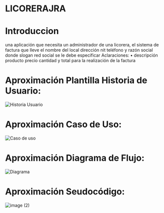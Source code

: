 # LICORERAJRA
# Introduccion


una aplicación que necesita un administrador de una licorera, el sistema de factura que lleve el nombre del local dirección nit  teléfono y razón social donde slogan red social se le debe especificar 
Aclaraciones:
• descripción producto precio cantidad y total para la realización de la factura


# Aproximación Plantilla Historia de Usuario:
![Historia Usuario](https://github.com/Jhon12z/LICORERAJRA/assets/133507283/d0935e93-8e87-4c20-bf0a-1ab0c22a8ecf)


# Aproximación Caso de Uso:
![Caso de uso](https://github.com/Jhon12z/LICORERAJRA/assets/133507283/d875138a-4077-4501-8082-8fde943364ac)
# Aproximación Diagrama de Flujo:


![Diagrama](https://github.com/Jhon12z/LICORERAJRA/assets/133507283/00ff249f-69da-4fd1-a367-68505db9e850)
# Aproximación Seudocódigo: 


![image (2)](https://github.com/Jhon12z/LICORERAJRA/assets/133507283/e1c862e5-dfd8-4821-a4bb-206ad6055417)

